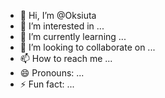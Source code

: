 - 👋 Hi, I’m @Oksiuta
- 👀 I’m interested in ...
- 🌱 I’m currently learning ...
- 💞️ I’m looking to collaborate on ...
- 📫 How to reach me ...
- 😄 Pronouns: ...
- ⚡ Fun fact: ...

<!---
Oksiuta/Oksiuta is a ✨ special ✨ repository because its `README.md` (this file) appears on your GitHub profile.
You can click the Preview link to take a look at your changes.
--->
